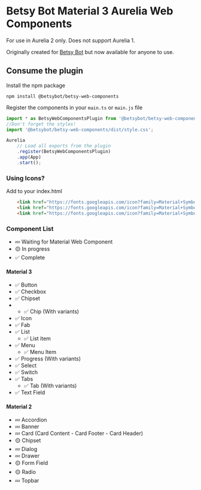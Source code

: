 # Betsy Bot Material 3 Aurelia Web Components
For use in Aurelia 2 only. Does not support Aurelia 1.

Originally created for [Betsy Bot](https://betsybot.xyz/) but now available for anyone to use.
## Consume the plugin

Install the npm package

    npm install @betsybot/betsy-web-components

Register the components in your `main.ts` or `main.js` file
```js
import * as BetsyWebComponentsPlugin from '@betsybot/betsy-web-components';
//Don't forget the styles!
import '@betsybot/betsy-web-components/dist/style.css';

Aurelia
    // Load all exports from the plugin
    .register(BetsyWebComponentsPlugin)
    .app(App)
    .start();
```

### Using Icons?
Add to your index.html
```html
    <link href="https://fonts.googleapis.com/icon?family=Material+Symbols+Outlined" rel="stylesheet">
    <link href="https://fonts.googleapis.com/icon?family=Material+Symbols+Rounded" rel="stylesheet">
    <link href="https://fonts.googleapis.com/icon?family=Material+Symbols+Sharp" rel="stylesheet">
```


### Component List

*   💤 Waiting for Material Web Component
*   🟡 In progress
*   ✅ Complete

#### Material 3
* ✅ Button
* ✅ Checkbox
* ✅ Chipset
* * ✅ Chip (With variants)
* ✅ Icon
* ✅ Fab
* ✅ List
  * ✅ List item
* ✅ Menu
  * ✅ Menu Item
* ✅ Progress (With variants)
* ✅ Select
* ✅ Switch
* ✅ Tabs
  * ✅ Tab (With variants)
* ✅ Text Field

#### Material 2
* 💤 Accordion
* 💤 Banner
* 💤 Card (Card Content - Card Footer - Card Header)
* 🟡 Chipset
* 💤 Dialog
* 💤 Drawer
* 🟡 Form Field
* 🟡 Radio
* 💤 Topbar
